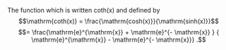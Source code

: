 The function which is written coth(x) and defined by
$$\mathrm{coth(x)} = \frac{\mathrm{cosh(x)}}{\mathrm{sinh(x)}}$$
$$= \frac{\mathrm{e}^{\mathrm{x}} + \mathrm{e}^{- \mathrm{x}} }
{ \mathrm{e}^{\mathrm{x}} - \mathrm{e}^{- \mathrm{x}}} .$$
